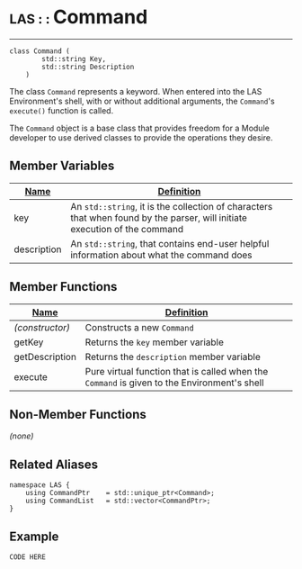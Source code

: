 
# <span style="font-size:smaller;">LAS : : </span><span style="font-size:larger;">Command</span>

***

```
class Command (
        std::string Key, 
        std::string Description
    )
```

The class `Command` represents a keyword. When entered into the LAS Environment's shell, with or without additional arguments, the `Command`'s `execute()` function is called.

The `Command` object is a base class that provides freedom for a Module developer to use derived classes to provide the operations they desire.

## Member Variables
| <u>Name</u>       | <u>Definition</u>    |
| ----------------- | ------------- |
| key               | An `std::string`, it is the collection of characters that when found by the parser, will initiate execution of the command  |
| description       | An `std::string`, that contains end-user helpful information about what the command does  |

## Member Functions
| <u>Name</u>       | <u>Definition</u> |
| ----------------- | ------------- |
| *(constructor)*     | Constructs a new `Command`   |
| getKey            | Returns the `key` member variable  |
| getDescription    | Returns the `description` member variable  |
| execute           | Pure virtual function that is called when the `Command` is given to the Environment's shell |

## Non-Member Functions
*(none)*

## Related Aliases
```
namespace LAS {
    using CommandPtr    = std::unique_ptr<Command>;
    using CommandList   = std::vector<CommandPtr>;
}
```

## Example
```
CODE HERE
```

